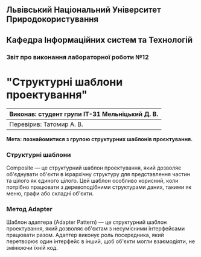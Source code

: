 ## Львівський Національний Університет Природокористування
## Кафедра Інформаційних систем та Технологій



### Звіт про виконання лабораторної роботи №12
# "Структурні шаблони проектування"



| Виконав: студент групи ІТ-31 Мельніцький Д. В.|
|-----------------------------------------------|
| Перевірив: Татомир А. В.                      | 



**Мета: познайомитися з групою структурних  шаблонів проєктування.**


### **Структурні шаблони**
Composite — це структурний шаблон проектування, який дозволяє об'єднувати об'єкти в ієрархічну структуру для представлення частин та цілого як єдиного цілого. Цей шаблон особливо корисний, коли потрібно працювати з деревоподібними структурами даних, такими як меню, графи або складні об'єкти.

### **Метод Adapter**
Шаблон адаптера (Adapter Pattern) — це структурний шаблон проектування, який дозволяє об'єктам з несумісними інтерфейсами працювати разом. Адаптер виконує роль посередника, який перетворює один інтерфейс в інший, щоб об'єкти могли взаємодіяти, не змінюючи їхній код.


